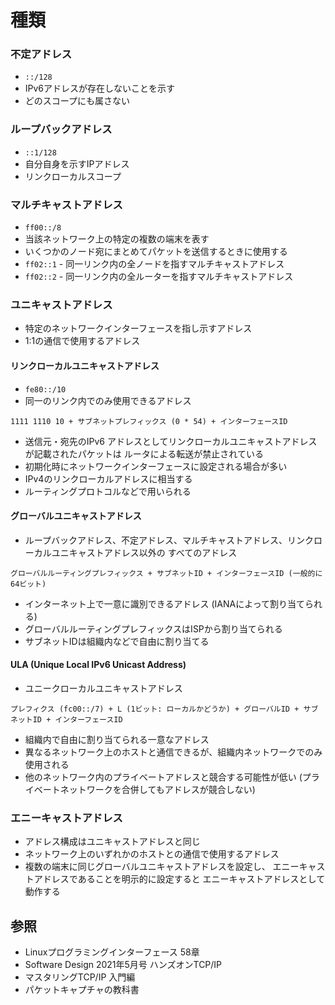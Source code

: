 # 種類
### 不定アドレス
- `::/128`
- IPv6アドレスが存在しないことを示す
- どのスコープにも属さない

### ループバックアドレス
- `::1/128`
- 自分自身を示すIPアドレス
- リンクローカルスコープ

### マルチキャストアドレス
- `ff00::/8`
- 当該ネットワーク上の特定の複数の端末を表す
- いくつかのノード宛にまとめてパケットを送信するときに使用する
- `ff02::1` - 同一リンク内の全ノードを指すマルチキャストアドレス
- `ff02::2` - 同一リンク内の全ルーターを指すマルチキャストアドレス

### ユニキャストアドレス
- 特定のネットワークインターフェースを指し示すアドレス
- 1:1の通信で使用するアドレス

#### リンクローカルユニキャストアドレス
- `fe80::/10`
- 同一のリンク内でのみ使用できるアドレス

```
1111 1110 10 + サブネットプレフィックス (0 * 54) + インターフェースID
```

- 送信元・宛先のIPv6 アドレスとしてリンクローカルユニキャストアドレスが記載されたパケットは
  ルータによる転送が禁止されている
- 初期化時にネットワークインターフェースに設定される場合が多い
- IPv4のリンクローカルアドレスに相当する
- ルーティングプロトコルなどで用いられる

#### グローバルユニキャストアドレス
- ループバックアドレス、不定アドレス、マルチキャストアドレス、リンクローカルユニキャストアドレス以外の
  すべてのアドレス

```
グローバルルーティングプレフィックス + サブネットID + インターフェースID (一般的に64ビット)
```

- インターネット上で一意に識別できるアドレス (IANAによって割り当てられる)
- グローバルルーティングプレフィックスはISPから割り当てられる
- サブネットIDは組織内などで自由に割り当てる

#### ULA (Unique Local IPv6 Unicast Address)
- ユニークローカルユニキャストアドレス

```
プレフィクス (fc00::/7) + L (1ビット: ローカルかどうか) + グローバルID + サブネットID + インターフェースID
```

- 組織内で自由に割り当てられる一意なアドレス
- 異なるネットワーク上のホストと通信できるが、組織内ネットワークでのみ使用される
- 他のネットワーク内のプライベートアドレスと競合する可能性が低い
  (プライベートネットワークを合併してもアドレスが競合しない)

### エニーキャストアドレス
- アドレス構成はユニキャストアドレスと同じ
- ネットワーク上のいずれかのホストとの通信で使用するアドレス
- 複数の端末に同じグローバルユニキャストアドレスを設定し、
  エニーキャストアドレスであることを明示的に設定すると
  エニーキャストアドレスとして動作する

## 参照
- Linuxプログラミングインターフェース 58章
- Software Design 2021年5月号 ハンズオンTCP/IP
- マスタリングTCP/IP 入門編
- パケットキャプチャの教科書
